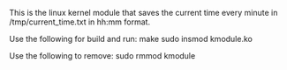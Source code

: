 This is the linux kernel module that saves the current time every minute in /tmp/current_time.txt in hh:mm format.

Use the following for build and run:
make
sudo insmod kmodule.ko

Use the following to remove:
sudo rmmod kmodule